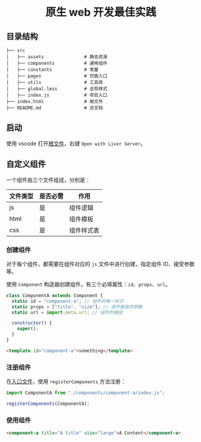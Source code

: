 <h1 align="center">原生 web 开发最佳实践</h1>

## 目录结构

```
├── src
│   ├── assets               # 静态资源
│   ├── components           # 通用组件
│   ├── constants            # 常量
│   ├── pages                # 页面入口
│   ├── utils                # 工具库
│   ├── global.less          # 全局样式
│   ├── index.js             # 项目入口
├── index.html               # 根文件
├── README.md                # 总文档
```

## 启动

使用 vscode 打开[根文件](./index.html)，右键 `Open with Liver Server`。

## 自定义组件

一个组件由三个文件组成，分别是：

| 文件类型 | 是否必需 | 作用       |
| -------- | -------- | ---------- |
| js       | 是       | 组件逻辑   |
| html     | 是       | 组件模板   |
| css      | 是       | 组件样式表 |

### 创建组件

对于每个组件，都需要在组件对应的 `js` 文件中进行创建，指定组件 ID、接受参数等。

使用 `Component` 构造器创建组件，有三个必填属性：`id`、`props`、`url`。

```js
class ComponentA extends Component {
  static id = "component-a"; // 组件的唯一标识
  static props = ["title", "size"]; // 组件接收的参数
  static url = import.meta.url; // 组件的路径

  constructor() {
    super();
  }
}
```

```html
<template id="component-a">something</template>
```

### 注册组件

在[入口文件](./src/index.js)，使用 `registerComponents` 方法注册：

```js
import ComponentA from "./components/component-a/index.js";

registerComponents(ComponentA);
```

### 使用组件

```html
<component-a title="A title" size="large">A Content</component-a>
```
